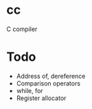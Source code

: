 # cc
C compiler

# Todo
* Address of, dereference
* Comparison operators
* while, for
* Register allocator

